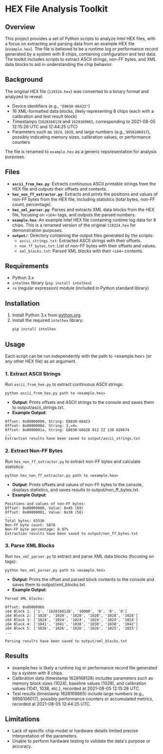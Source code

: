 # HEX File Analysis Toolkit

## Overview
This project provides a set of Python scripts to analyze Intel HEX files, with a focus on extracting and parsing data from an example HEX file (`example.hex`). The file is believed to be a runtime log or performance record generated by a system with 8 chips, containing configuration and test data. The toolkit includes scripts to extract ASCII strings, non-FF bytes, and XML data blocks to aid in understanding the chip behavior.

## Background
The original HEX file (`119324.hex`) was converted to a binary format and analyzed to reveal:
- Device identifiers (e.g., `"E8030-66423"`)
- 16 XML-formatted data blocks, likely representing 8 chips (each with a calibration and test result block)
- Timestamps (`1628168128` and `1628169865`, corresponding to 2021-08-05 12:15:28 UTC and 12:44:25 UTC)
- Parameters such as `1024`, `1028`, and large numbers (e.g., `9956106017`), possibly indicating memory sizes, calibration values, or performance counters

The file is renamed to `example.hex` as a generic repsresentation for analysis purposes.

## Files
- **`ascii_from_hex.py`**: Extracts continuous ASCII printable strings from the HEX file and outputs their offsets and contents.
- **`hex_non_ff_extractor.py`**: Extracts and prints the positions and values of non-FF bytes from the HEX file, including statistics (total bytes, non-FF count, percentage).
- **`hex_xml_parser.py`**: Parses and extracts XML data blocks from the HEX file, focusing on `<i64>` tags, and outputs the parsed numbers.
- **`example.hex`**: An example Intel HEX file containing runtime log data for 8 chips. This is a renamed version of the original `119324.hex` for demonstration purposes.
- **`output/`**: Directory containing the output files generated by the scripts:
  - `ascii_strings.txt`: Extracted ASCII strings with their offsets.
  - `non_ff_bytes.txt`: List of non-FF bytes with their offsets and values.
  - `xml_blocks.txt`: Parsed XML blocks with their `<i64>` contents.

## Requirements
- Python 3.x
- `intelhex` library (`pip install intelhex`)
- `re` (regular expression) module (included in Python standard library)

## Installation
1. Install Python 3.x from [python.org](https://www.python.org/downloads/).
2. Install the required `intelhex` library:
   ```bash
   pip install intelhex

## Usage

Each script can be run independently with the path to <example.hex> (or any other HEX file) as an argument.

### 1. Extract ASCII Strings

Run `ascii_from_hex.py` to extract continuous ASCII strings:

```
python ascii_from_hex.py path to <example.hex>
```

- **Output**: Prints offsets and ASCII strings to the console and saves them to output/ascii_strings.txt.
- **Example Output**:

```
Offset: 0x00000000, String: E8030-66423
Offset: 0x0000000d, String: 2,=4=
Offset: 0x0000001a, String: E8030-66620 012 ZZ 130 026674
...
Extraction results have been saved to output/ascii_strings.txt
```

### 2. Extract Non-FF Bytes

Run `hex_non_ff_extractor.py` to extract non-FF bytes and calculate statistics:

```
python hex_non_ff_extractor.py path to <example.hex>
```

- **Output**: Prints offsets and values of non-FF bytes to the console, displays statistics, and saves results to output/non_ff_bytes.txt.
- **Example Output**:

```
Positions and values of non-FF bytes:
Offset: 0x00000000, Value: 0x45 (69)
Offset: 0x00000001, Value: 0x38 (56)
...
Total bytes: 65536
Non-FF byte count: 5878
Non-FF byte percentage: 8.97%
Extraction results have been saved to output/non_ff_bytes.txt
```

### 3. Parse XML Blocks

Run `hex_xml_parser.py` to extract and parse XML data blocks (focusing on <i64> tags):

```
python hex_xml_parser.py path to <example.hex>
```

- **Output**: Prints the offset and parsed <i64> block contents to the console and saves them to output/xml_blocks.txt.
- **Example Output**:

```
Parsed XML blocks:

Offset: 0x000009bb
i64 Block 1: ['1', '1628168128', '10000', '8', '8', '0']
i64 Block 2: ['1028', '1028', '1028', '1028', '1028', '1028']
i64 Block 3: ['1024', '1024', '1024', '1024', '1024', '1024']
i64 Block 4: ['1041', '1041', '1038', '1038', '1038', '1042']
i64 Block 5: ['1026', '1026', '1026', '1026', '1025', '1025']
...

Parsing results have been saved to output/xml_blocks.txt
```

## Results

- example.hex is likely a runtime log or performance record file generated by a system with 8 chips.
- Calibration data (timestamp 1628168128) includes parameters such as memory block sizes (1024), baseline values (1028), and calibration values (1041, 1038, etc.), recorded at 2021-08-05 12:15:28 UTC.
- Test results (timestamp 1628169865) include large numbers (e.g., 9956106017), possibly performance counters or accumulated metrics, recorded at 2021-08-05 12:44:25 UTC.

## Limitations

- Lack of specific chip model or hardware details limited precise interpretation of the parameters.
- Unable to perform hardware testing to validate the data's purpose or accuracy.

